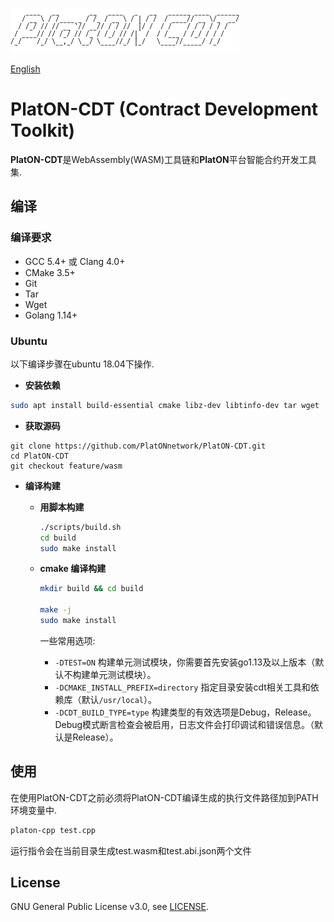 ![logo](./docs/images/platon-cdt-logo.png)

[English](./README.md)

# PlatON-CDT (Contract Development Toolkit)

**PlatON-CDT**是WebAssembly(WASM)工具链和**PlatON**平台智能合约开发工具集.

## 编译

### 编译要求

- GCC 5.4+ 或 Clang 4.0+
- CMake 3.5+
- Git
- Tar
- Wget
- Golang 1.14+

### Ubuntu

以下编译步骤在ubuntu 18.04下操作.

- **安装依赖**

```sh
sudo apt install build-essential cmake libz-dev libtinfo-dev tar wget
```

- **获取源码**

```shell
git clone https://github.com/PlatONnetwork/PlatON-CDT.git
cd PlatON-CDT
git checkout feature/wasm
```

- **编译构建**

  - **用脚本构建**

    ``` sh
    ./scripts/build.sh
    cd build
    sudo make install
    ```

  - **cmake 编译构建**

    ``` sh
    mkdir build && cd build

    make -j
    sudo make install
    ```

    一些常用选项:
    - `-DTEST=ON` 构建单元测试模块，你需要首先安装go1.13及以上版本（默认不构建单元测试模块）。
    - `-DCMAKE_INSTALL_PREFIX=directory` 指定目录安装cdt相关工具和依赖库（默认`/usr/local`）。
    - `-DCDT_BUILD_TYPE=type` 构建类型的有效选项是Debug，Release。Debug模式断言检查会被启用，日志文件会打印调试和错误信息。（默认是Release）。

## 使用

在使用PlatON-CDT之前必须将PlatON-CDT编译生成的执行文件路径加到PATH环境变量中.

``` sh
platon-cpp test.cpp
```

运行指令会在当前目录生成test.wasm和test.abi.json两个文件

## License

GNU General Public License v3.0, see [LICENSE](https://github.com/PlatONnetwork/PlatON-CDT/blob/master/LICENSE).
